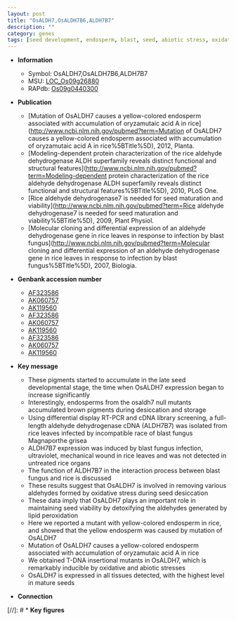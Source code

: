 ```yaml
---
layout: post
title: "OsALDH7,OsALDH7B6,ALDH7B7"
description: ""
category: genes
tags: [seed development, endosperm, blast, seed, abiotic stress, oxidative]
---
```


* **Information**  
    + Symbol: OsALDH7,OsALDH7B6,ALDH7B7  
    + MSU: [LOC_Os09g26880](http://rice.uga.edu/cgi-bin/ORF_infopage.cgi?orf=LOC_Os09g26880)  
    + RAPdb: [Os09g0440300](https://rapdb.dna.affrc.go.jp/locus/?name=Os09g0440300)  

* **Publication**  
    + [Mutation of OsALDH7 causes a yellow-colored endosperm associated with accumulation of oryzamutaic acid A in rice](http://www.ncbi.nlm.nih.gov/pubmed?term=Mutation of OsALDH7 causes a yellow-colored endosperm associated with accumulation of oryzamutaic acid A in rice%5BTitle%5D), 2012, Planta.
    + [Modeling-dependent protein characterization of the rice aldehyde dehydrogenase ALDH superfamily reveals distinct functional and structural features](http://www.ncbi.nlm.nih.gov/pubmed?term=Modeling-dependent protein characterization of the rice aldehyde dehydrogenase ALDH superfamily reveals distinct functional and structural features%5BTitle%5D), 2010, PLoS One.
    + [Rice aldehyde dehydrogenase7 is needed for seed maturation and viability](http://www.ncbi.nlm.nih.gov/pubmed?term=Rice aldehyde dehydrogenase7 is needed for seed maturation and viability%5BTitle%5D), 2009, Plant Physiol.
    + [Molecular cloning and differential expression of an aldehyde dehydrogenase gene in rice leaves in response to infection by blast fungus](http://www.ncbi.nlm.nih.gov/pubmed?term=Molecular cloning and differential expression of an aldehyde dehydrogenase gene in rice leaves in response to infection by blast fungus%5BTitle%5D), 2007, Biologia.

* **Genbank accession number**  
    + [AF323586](http://www.ncbi.nlm.nih.gov/nuccore/AF323586)
    + [AK060757](http://www.ncbi.nlm.nih.gov/nuccore/AK060757)
    + [AK119560](http://www.ncbi.nlm.nih.gov/nuccore/AK119560)
    + [AF323586](http://www.ncbi.nlm.nih.gov/nuccore/AF323586)
    + [AK060757](http://www.ncbi.nlm.nih.gov/nuccore/AK060757)
    + [AK119560](http://www.ncbi.nlm.nih.gov/nuccore/AK119560)
    + [AF323586](http://www.ncbi.nlm.nih.gov/nuccore/AF323586)
    + [AK060757](http://www.ncbi.nlm.nih.gov/nuccore/AK060757)
    + [AK119560](http://www.ncbi.nlm.nih.gov/nuccore/AK119560)

* **Key message**  
    + These pigments started to accumulate in the late seed developmental stage, the time when OsALDH7 expression began to increase significantly
    + Interestingly, endosperms from the osaldh7 null mutants accumulated brown pigments during desiccation and storage
    + Using diﬀerential display RT-PCR and cDNA library screening, a full-length aldehyde dehydrogenase cDNA (ALDH7B7) was isolated from rice leaves infected by incompatible race of blast fungus Magnaporthe grisea
    + ALDH7B7 expression was induced by blast fungus infection, ultraviolet, mechanical wound in rice leaves and was not detected in untreated rice organs
    + The function of ALDH7B7 in the interaction process between blast fungus and rice is discussed
    + These results suggest that OsALDH7 is involved in removing various aldehydes formed by oxidative stress during seed desiccation
    + These data imply that OsALDH7 plays an important role in maintaining seed viability by detoxifying the aldehydes generated by lipid peroxidation
    + Here we reported a mutant with yellow-colored endosperm in rice, and showed that the yellow endosperm was caused by mutation of OsALDH7
    + Mutation of OsALDH7 causes a yellow-colored endosperm associated with accumulation of oryzamutaic acid A in rice
    + We obtained T-DNA insertional mutants in OsALDH7, which is remarkably inducible by oxidative and abiotic stresses
    + OsALDH7 is expressed in all tissues detected, with the highest level in mature seeds

* **Connection**  

[//]: # * **Key figures**  


